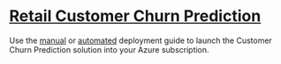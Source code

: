  # [Retail Customer Churn Prediction](https://gallery.cortanaintelligence.com/Solution/c2920246ecae45d28db7adc970d67c9b)
 
 Use the [manual](https://github.com/Azure/cortana-intelligence-churn-prediction-solution/tree/master/Technical%20Deployment%20Guide) or [automated](https://github.com/Azure/cortana-intelligence-churn-prediction-solution/tree/master/Automated%20Deployment%20Guide) deployment guide to launch the Customer Churn Prediction solution into your Azure subscription. 
